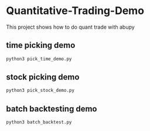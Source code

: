 # Quantitative-Trading-Demo
This project shows how to do quant trade with abupy

## time picking demo

```python
python3 pick_time_demo.py
```

## stock picking demo

```python
python3 pick_stock_demo.py
```

## batch backtesting demo

```python
python3 batch_backtest.py
```
